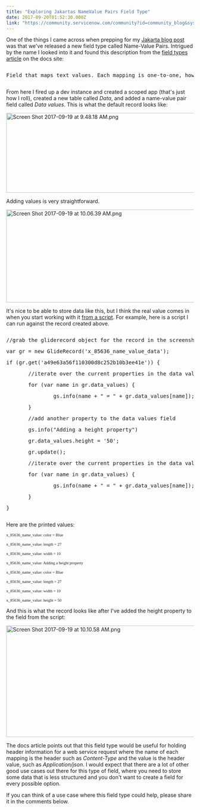 ```yaml
---
title: "Exploring Jakartas NameValue Pairs Field Type"
date: 2017-09-20T01:52:30.000Z
link: "https://community.servicenow.com/community?id=community_blog&sys_id=f28de669dbd0dbc01dcaf3231f961959"
---
```

<p>One of the things I came across when prepping for my <a title="" _jive_internal="true" href="/community?id=community_blog&sys_id=a0fc62a5dbd0dbc01dcaf3231f9619ae">Jakarta blog post</a> was that we've released a new field type called Name-Value Pairs. Intrigued by the name I looked into it and found this description from the <a title="ocs.servicenow.com/bundle/jakarta-servicenow-platform/page/administer/reference-pages/reference/r_FieldTypes.html" href="https://docs.servicenow.com/bundle/jakarta-servicenow-platform/page/administer/reference-pages/reference/r_FieldTypes.html">field types article</a> on the docs site:</p><p></p><pre __jive_macro_name="quote" class="jive_macro_quote jive_text_macro" data-renderedposition="192_8_269_15"><p>Field that maps text values. Each mapping is one-to-one, however a single Name-Value Pairs field can contain multiple mappings. Each mapping must use a unique name, and the name cannot be empty.</p></pre><p></p><p>From here I fired up a dev instance and created a scoped app (that's just how I roll), created a new table called <em>Data</em>, and added a name-value pair field called <em>Data values</em>. This is what the default record looks like:</p><p></p><p><img   alt="Screen Shot 2017-09-19 at 9.48.18 AM.png" class="image-1 jive-image" src="21d2a842db5457041dcaf3231f961936.iix" style="width: 620px; height: 214px;"/></p><p>Adding values is very straightforward.</p><p></p><p><img   alt="Screen Shot 2017-09-19 at 10.06.39 AM.png" class="image-2 jive-image" src="aec1c08edbd85704ed6af3231f961990.iix" style="width: 620px; height: 249px;"/></p><p></p><p>It's nice to be able to store data like this, but I think the real value comes in when you start working with it <a title="ocs.servicenow.com/bundle/jakarta-servicenow-platform/page/administer/field-administration/reference/name-value-pair-scripting.html" href="https://docs.servicenow.com/bundle/jakarta-servicenow-platform/page/administer/field-administration/reference/name-value-pair-scripting.html">from a script</a>. For example, here is a script I can run against the record created above.</p><p></p><pre __default_attr="javascript" __jive_macro_name="code" class="jive_macro_code _jivemacro_uid_15058337453005684 jive_text_macro" data-renderedposition="1152_8_269_547" jivemacro_uid="_15058337453005684"><p>//grab the gliderecord object for the record in the screenshot</p><p>var gr = new GlideRecord('x_85636_name_value_data');</p><p>if (gr.get('a49e63a56f110300d8c252b10b3ee41e')) {</p><p></p><p>       //iterate over the current properties in the data values field and print the values</p><p>       for (var name in gr.data_values) {</p><p>               gs.info(name + " = " + gr.data_values[name]);</p><p>       }</p><p></p><p>       //add another property to the data values field</p><p>       gs.info("Adding a height property")</p><p>       gr.data_values.height = '50';</p><p>       gr.update();</p><p></p><p>       //iterate over the current properties in the data values field and print the values</p><p>       for (var name in gr.data_values) {</p><p>               gs.info(name + " = " + gr.data_values[name]);</p><p>       }</p><p></p><p>}</p></pre><p></p><p>Here are the printed values:</p><p><span style="font-family: terminal, monaco; font-size: 8pt;">x_85636_name_value: color = Blue</span></p><p><span style="font-family: terminal, monaco; font-size: 8pt;">x_85636_name_value: length = 27</span></p><p><span style="font-family: terminal, monaco; font-size: 8pt;">x_85636_name_value: width = 10</span></p><p><span style="font-family: terminal, monaco; font-size: 8pt;">x_85636_name_value: Adding a height property</span></p><p><span style="font-family: terminal, monaco; font-size: 8pt;">x_85636_name_value: color = Blue</span></p><p><span style="font-family: terminal, monaco; font-size: 8pt;">x_85636_name_value: length = 27</span></p><p><span style="font-family: terminal, monaco; font-size: 8pt;">x_85636_name_value: width = 10</span></p><p><span style="font-family: terminal, monaco; font-size: 8pt;">x_85636_name_value: height = 50</span></p><p></p><p>And this is what the record looks like after I've added the height property to the field from the script:</p><p><img   alt="Screen Shot 2017-09-19 at 10.10.58 AM.png" class="image-3 jive-image" src="38936182db101744e9737a9e0f9619f4.iix" style="width: 620px; height: 299px;"/></p><p></p><p>The docs article points out that this field type would be useful for holding header information for a web service request where the name of each mapping is the header such as <em>Content-Type</em> and the value is the header value, such as <em>Application/json</em>. I would expect that there are a lot of other good use cases out there for this type of field, where you need to store some data that is less structured and you don't want to create a field for every possible option.</p><p></p><p>If you can think of a use case where this field type could help, please share it in the comments below.</p>